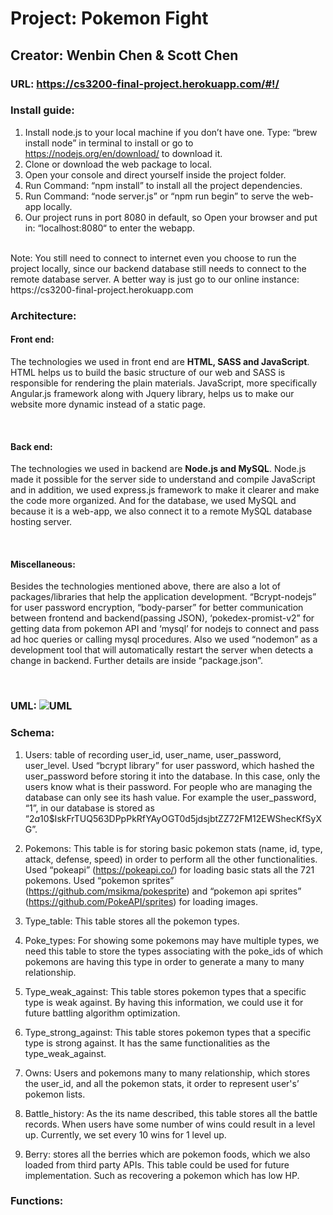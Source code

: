# Project: Pokemon Fight <br />
## Creator: Wenbin Chen & Scott Chen <br />
### URL: https://cs3200-final-project.herokuapp.com/#!/ <br />

### Install guide: <br />
1. Install node.js to your local machine if you don’t have one. Type: “brew install node” in terminal to install or go to https://nodejs.org/en/download/ to download it. <br />
2. Clone or download the web package to local. <br />
3. Open your console and direct yourself inside the project folder. <br />
4. Run Command: “npm install” to install all the project dependencies. <br />
5. Run Command: “node server.js” or  “npm run begin” to serve the web-app locally. <br />
6. Our project runs in port 8080 in default, so Open your browser and put in: “localhost:8080“ to enter the webapp. <br />
<br />
Note: You still need to connect to internet even you choose to run the project locally, since our backend database still needs to connect to the remote database server. A better way is just go to our online instance: https://cs3200-final-project.herokuapp.com <br />


### Architecture: <br />
#### Front end: <br />
<p> The technologies we used in front end are <b>HTML, SASS and JavaScript</b>.
HTML helps us to build the basic structure of our web and SASS is responsible
for rendering the plain materials. JavaScript, more specifically Angular.js
framework along with Jquery library, helps us to make our website more dynamic
instead of a static page. </p>
<br />

#### Back end: <br />
<p>  The technologies we used in backend are <b>Node.js and MySQL</b>. Node.js
made it possible for the server side to understand and compile JavaScript and
in addition, we used express.js framework to make it clearer and make the code
more organized. And for the database, we used MySQL and because it is a web-app,
we also connect it to a remote MySQL database hosting server. <p>
<br />

#### Miscellaneous: <br />
<p> Besides the technologies mentioned above, there are also a lot of packages/libraries that help the application development. “Bcrypt-nodejs” for user password encryption, “body-parser” for better communication between frontend and backend(passing JSON), ‘pokedex-promist-v2” for getting data from pokemon API and ‘mysql’ for nodejs to connect and pass ad hoc queries or calling mysql procedures. Also we used “nodemon” as a development tool that will automatically restart the server when detects a change in backend. Further details are inside “package.json”.<p> 
<br />




### UML: ![UML](https://github.com/ethancwb/cs3200_Final_Project/blob/master/UML.png?raw=true) <br />

### Schema: <br />
1. Users: 
table of recording user_id, user_name, user_password, user_level. Used “bcrypt library” for user password, which hashed the user_password before storing it into the database. In this case, only the users know what is their password. For people who are managing the database can only see its hash value. For example the user_password, “1”, in our database is stored as “$2a$10$IskFrTUQ563DPpPkRfYAyOGT0d5jdsjbtZZ72FM12EWShecKfSyXG”. <br />
 
2. Pokemons: This table is for storing basic pokemon stats (name, id, type, attack, defense, speed) in order to perform all the other functionalities. Used “pokeapi” (https://pokeapi.co/) for loading basic stats all the 721 pokemons. Used “pokemon sprites” (https://github.com/msikma/pokesprite) and “pokemon api sprites” (https://github.com/PokeAPI/sprites) for loading images. <br />
 
3. Type_table: This table stores all the pokemon types. <br />
 
4. Poke_types: For showing some pokemons may have multiple types, we need this table to store the types associating with the poke_ids of which pokemons are having this type in order to generate a many to many relationship. <br />
 
5. Type_weak_against: This table stores pokemon types that a specific type is weak against. By having this information, we could use it for future battling algorithm optimization. <br />

6. Type_strong_against: This table stores pokemon types that a specific type is strong against. It has the same functionalities as the type_weak_against. <br />
 
7. Owns: Users and pokemons many to many relationship, which stores the user_id, and all the pokemon stats, it order to represent user's’ pokemon lists. <br />
 
8. Battle_history: As the its name described, this table stores all the battle records. When users have some number of wins could result in a level up. Currently, we set every 10 wins for 1 level up. <br />
 
9. Berry: stores all the berries which are pokemon foods, which we also loaded from third party APIs. This table could be used for future implementation. Such as recovering a pokemon which has low HP. <br />



### Functions: <br />



